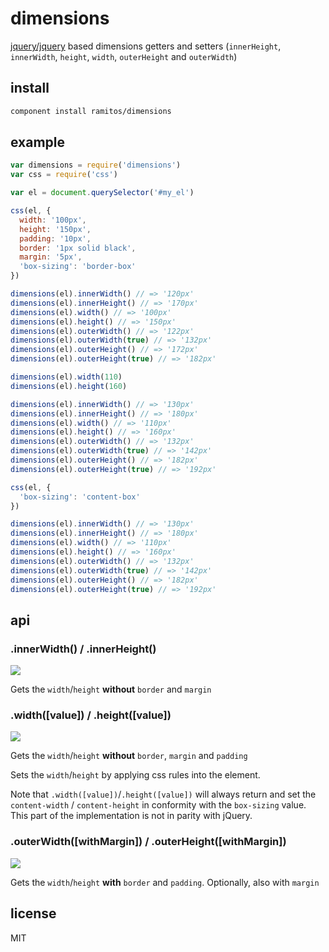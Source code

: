 # dimensions

[jquery/jquery](https://github.com/jquery/jquery/blob/2.0.3/src/dimensions.js) based dimensions getters and setters (`innerHeight`, `innerWidth`, `height`, `width`, `outerHeight` and `outerWidth`)

## install

```bash
component install ramitos/dimensions
```

## example

```js
var dimensions = require('dimensions')
var css = require('css')

var el = document.querySelector('#my_el')

css(el, {
  width: '100px',
  height: '150px',
  padding: '10px',
  border: '1px solid black',
  margin: '5px',
  'box-sizing': 'border-box'
})

dimensions(el).innerWidth() // => '120px'
dimensions(el).innerHeight() // => '170px'
dimensions(el).width() // => '100px'
dimensions(el).height() // => '150px'
dimensions(el).outerWidth() // => '122px'
dimensions(el).outerWidth(true) // => '132px'
dimensions(el).outerHeight() // => '172px'
dimensions(el).outerHeight(true) // => '182px'

dimensions(el).width(110)
dimensions(el).height(160)

dimensions(el).innerWidth() // => '130px'
dimensions(el).innerHeight() // => '180px'
dimensions(el).width() // => '110px'
dimensions(el).height() // => '160px'
dimensions(el).outerWidth() // => '132px'
dimensions(el).outerWidth(true) // => '142px'
dimensions(el).outerHeight() // => '182px'
dimensions(el).outerHeight(true) // => '192px'

css(el, {
  'box-sizing': 'content-box'
})

dimensions(el).innerWidth() // => '130px'
dimensions(el).innerHeight() // => '180px'
dimensions(el).width() // => '110px'
dimensions(el).height() // => '160px'
dimensions(el).outerWidth() // => '132px'
dimensions(el).outerWidth(true) // => '142px'
dimensions(el).outerHeight() // => '182px'
dimensions(el).outerHeight(true) // => '192px'
```

## api

### .innerWidth() / .innerHeight()

![](https://i.cloudup.com/edk7buzalG.png)

Gets the `width`/`height` **without** `border` and `margin`

### .width([value]) / .height([value])

![](https://i.cloudup.com/s1aUUk9pPP.png)

Gets the `width`/`height` **without** `border`, `margin` and `padding`

Sets the `width`/`height` by applying css rules into the element.

Note that `.width([value])`/`.height([value])` will always return and set the `content-width` / `content-height` in conformity with the `box-sizing` value. This part of the implementation is not in parity with jQuery.

### .outerWidth([withMargin]) / .outerHeight([withMargin])

![](https://i.cloudup.com/1SwcggkWSA.png)

Gets the `width`/`height` **with** `border` and `padding`. Optionally, also with `margin`

## license

MIT